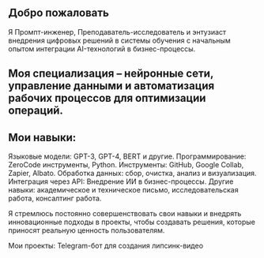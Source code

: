 ## Добро пожаловать
Я Промпт-инженер, Преподаватель-исследователь и энтузиаст внедрения цифровых решений в системы обучения с начальным опытом интеграции AI-технологий в бизнес-процессы.

## Моя специализация – нейронные сети, управление данными и автоматизация рабочих процессов для оптимизации операций.

## Мои навыки:

Языковые модели: GPT-3, GPT-4, BERT и другие.
Программирование: ZeroCode инструменты, Python.
Инструменты: GitHub, Google Collab, Zapier, Albato.
Обработка данных: сбор, очистка, анализ и визуализация.
Интеграция через API: Внедрение ИИ в бизнес-процессы.
Другие навыки: академическое и техническое письмо, исследовательская работа, консалтинг работа.

Я стремлюсь постоянно совершенствовать свои навыки и внедрять инновационные подходы в проекты, чтобы создавать решения, которые приносят реальную ценность пользователям.

Мои проекты: Telegram-бот для создания липсинк-видео 
